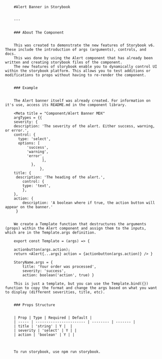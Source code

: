         #Alert Banner in Storybook
		

		---
		

		### About The Component
		

		This was created to demonstrate the new features of Storybook v6. These include the introduction of args (arguments), controls, and docs. 
        This was done by using the Alert component that has already been written and creating storybook files of the component.
        The new features of storybook enable you to dynamically control UI within the storybook platform. This allows you to test additions or modifications to props without having to re-render the component.
		

		### Example
		

		The Alert banner itself was already created. For information on it's use, access its README.md in the component library.

        <Meta title = "Component/Alert Banner MDX"
        argTypes = {{
        severity: {
        description: 'The severity of the alert. Either success, warning, or error.',
        control: {
          type: 'select',
          options: [
              'success',
              'warning',
              'error',
                     ],
                },
                    },
        title: {
         description: 'The heading of the alert.',
            control: {
            type: 'text',
            },
        },
        action: {
            description: 'A boolean where if true, the action button will appear on the banner.'
         }


        We create a Template function that destructures the arguments (props) within the Alert component and assign them to the inputs, which are in the Template.args definition.

        export const Template = (args) => { 
            
        actionbutton(args.action); 
        return <Alert{...args} action = {actionbutton(args.action)} /> }

        StoryName.args = { 
            title: 'Your order was processed', 
            severity: 'success', 
            action: boolean('action', true) }

        This is just a template, but you can use the Template.bind({}) function to copy the format and change the args based on what you want to display (different severities, title, etc).
		

		### Props Structure
		

		| Prop | Type | Required | Default |
		| ----- | ----------------------- | -------- | ------- |
		| title | 'string' | Y |  |
		| severity | 'select' | Y | |
		| action | 'boolean' | Y | |
		

		
        To run storybook, use npm run storybook. 